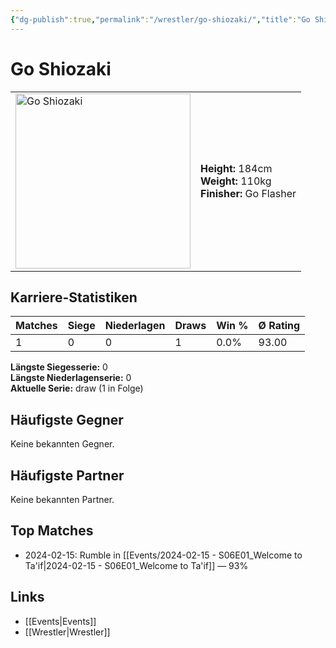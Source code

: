 ```yaml
---
{"dg-publish":true,"permalink":"/wrestler/go-shiozaki/","title":"Go Shiozaki","tags":["wrestler"],"noteIcon":""}
---
```



# Go Shiozaki

<table>
        <tr>
        <td><img src="https://github.com/CptSpaulding1980/choke-slam-wrestling/releases/download/images/Go_Shiozaki.png" width="280" alt="Go Shiozaki"></td>
        <td>
        <b>Height:</b> 184cm<br>
        <b>Weight:</b> 110kg<br>
        <b>Finisher:</b> Go Flasher<br>
        </td>
        </tr>
        </table>
        
## Karriere-Statistiken

| Matches | Siege | Niederlagen | Draws | Win % | Ø Rating |
|---------|-------|-------------|-------|-------|-----------|
| 1 | 0 | 0 | 1 | 0.0% | 93.00 |

**Längste Siegesserie:** 0<br>**Längste Niederlagenserie:** 0<br>**Aktuelle Serie:** draw (1 in Folge)


## Häufigste Gegner
Keine bekannten Gegner.

## Häufigste Partner
Keine bekannten Partner.

## Top Matches
- 2024-02-15: Rumble in [[Events/2024-02-15 - S06E01_Welcome to Ta'if\|2024-02-15 - S06E01_Welcome to Ta'if]] — 93%

## Links
- [[Events\|Events]]
- [[Wrestler\|Wrestler]]
